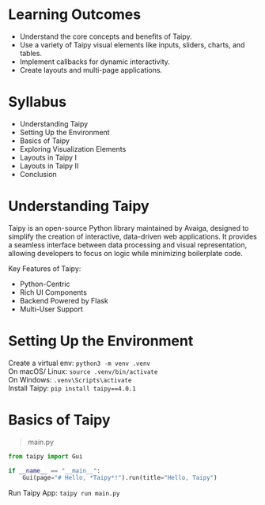# Learning Outcomes
- Understand the core concepts and benefits of Taipy.
- Use a variety of Taipy visual elements like inputs, sliders, charts, and tables.
- Implement callbacks for dynamic interactivity.
- Create layouts and multi-page applications.

# Syllabus
- Understanding Taipy
- Setting Up the Environment
- Basics of Taipy
- Exploring Visualization Elements
- Layouts in Taipy I
- Layouts in Taipy II
- Conclusion

# Understanding Taipy
Taipy is an open-source Python library maintained by Avaiga, designed to simplify the creation of interactive, data-driven web applications. It provides a seamless interface between data processing and visual representation, allowing developers to focus on logic while minimizing boilerplate code.  

Key Features of Taipy:
- Python-Centric
- Rich UI Components
- Backend Powered by Flask
- Multi-User Support

# Setting Up the Environment
Create a  virtual env: `python3 -m venv .venv`  
On macOS/ Linux: `source .venv/bin/activate`  
On Windows: `.venv\Scripts\activate`  
Install Taipy: `pip install taipy==4.0.1`

# Basics of Taipy
> main.py
```Python
from taipy import Gui

if __name__ == "__main__":
    Gui(page="# Hello, *Taipy*!").run(title="Hello, Taipy")
```

Run Taipy App: `taipy run main.py`  